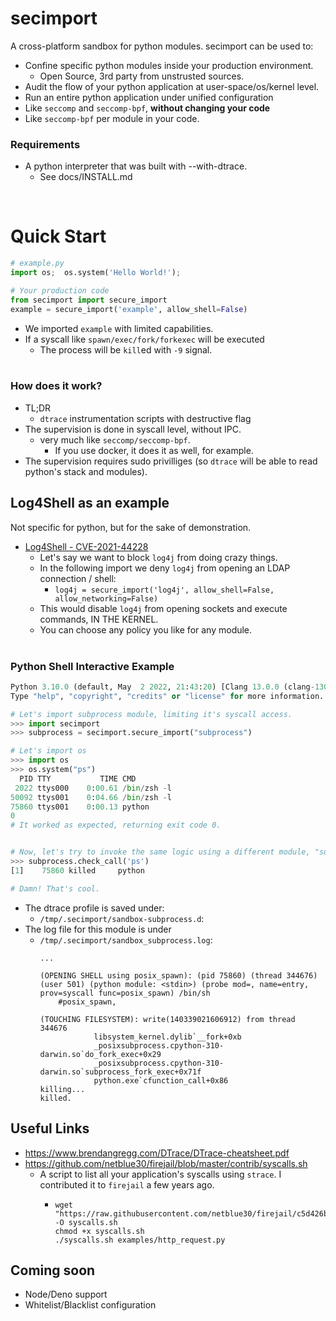 # secimport
A cross-platform sandbox for python modules. secimport can be used to:

- Confine specific python modules inside your production environment.
  - Open Source, 3rd party from unstrusted sources.
- Audit the flow of your python application at user-space/os/kernel level.
- Run an entire python application under unified configuration
- Like `seccomp` and `seccomp-bpf`, <b>without changing your code</b>
- Like `seccomp-bpf` per module in your code.

### Requirements
- A python interpreter that was built with --with-dtrace.
  - See docs/INSTALL.md

<br>

# Quick Start
```python
# example.py
import os;  os.system('Hello World!');
```
```python
# Your production code
from secimport import secure_import 
example = secure_import('example', allow_shell=False)
```
- We imported `example` with limited capabilities.
- If a syscall like `spawn/exec/fork/forkexec` will be executed
  - The process will be `kill`ed with `-9` signal.
<br><br>

### How does it work?
- TL;DR
  - `dtrace` instrumentation scripts with destructive flag<br>
- The supervision is done in syscall level, without IPC.
  - very much like `seccomp/seccomp-bpf`.
    - If you use docker, it does it as well, for example.
- The supervision requires sudo privilliges (so `dtrace` will be able to read python's stack and modules).

## Log4Shell as an example
Not specific for python, but for the sake of demonstration.
- <a href="https://cve.mitre.org/cgi-bin/cvename.cgi?name=cve-2021-44228">Log4Shell - CVE-2021-44228</a>
  - Let's say we want to block `log4j` from doing crazy things.
  - In the following import we deny `log4j` from opening an LDAP connection / shell:
    - `log4j = secure_import('log4j', allow_shell=False, allow_networking=False)`
  - This would disable `log4j` from opening sockets and execute commands, IN THE KERNEL.
  - You can choose any policy you like for any module.
<br><br>

### Python Shell Interactive Example
```python
Python 3.10.0 (default, May  2 2022, 21:43:20) [Clang 13.0.0 (clang-1300.0.27.3)] on darwin
Type "help", "copyright", "credits" or "license" for more information.

# Let's import subprocess module, limiting it's syscall access.
>>> import secimport
>>> subprocess = secimport.secure_import("subprocess")

# Let's import os 
>>> import os
>>> os.system("ps")
  PID TTY           TIME CMD
 2022 ttys000    0:00.61 /bin/zsh -l
50092 ttys001    0:04.66 /bin/zsh -l
75860 ttys001    0:00.13 python
0
# It worked as expected, returning exit code 0.


# Now, let's try to invoke the same logic using a different module, "subprocess", that was imported using secure_import:
>>> subprocess.check_call('ps')
[1]    75860 killed     python

# Damn! That's cool.
```

- The dtrace profile is saved under:
  -  `/tmp/.secimport/sandbox-subprocess.d`:
- The log file for this module is under
  -  `/tmp/.secimport/sandbox_subprocess.log`:
        ```shell
        ...

        (OPENING SHELL using posix_spawn): (pid 75860) (thread 344676) (user 501) (python module: <stdin>) (probe mod=, name=entry, prov=syscall func=posix_spawn) /bin/sh 
            #posix_spawn,

        (TOUCHING FILESYSTEM): write(140339021606912) from thread 344676
                    libsystem_kernel.dylib`__fork+0xb
                    _posixsubprocess.cpython-310-darwin.so`do_fork_exec+0x29
                    _posixsubprocess.cpython-310-darwin.so`subprocess_fork_exec+0x71f
                    python.exe`cfunction_call+0x86
        killing...
        killed.
        ```

## Useful Links
- https://www.brendangregg.com/DTrace/DTrace-cheatsheet.pdf
- https://github.com/netblue30/firejail/blob/master/contrib/syscalls.sh
  - A script to list all your application's syscalls using `strace`. I contributed it to `firejail` a few years ago.
    - ```
      wget "https://raw.githubusercontent.com/netblue30/firejail/c5d426b245b24d5bd432893f74baec04cb8b59ed/contrib/syscalls.sh" -O syscalls.sh
      chmod +x syscalls.sh
      ./syscalls.sh examples/http_request.py
      ```

## Coming soon
- Node/Deno support
- Whitelist/Blacklist configuration